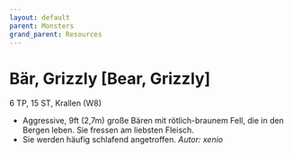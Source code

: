 ```yaml
---
layout: default
parent: Monsters
grand_parent: Resources
---
```


# Bär, Grizzly [Bear, Grizzly]
6 TP, 15 ST, Krallen (W8)
- Aggressive, 9ft (2,7m) große Bären mit rötlich-braunem Fell, die in den Bergen leben. Sie fressen am liebsten Fleisch.
- Sie werden häufig schlafend angetroffen.
*Autor: xenio*